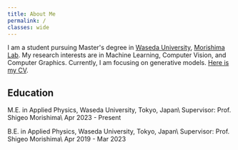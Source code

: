 ```yaml
---
title: About Me
permalink: /
classes: wide
---
```


I am a student pursuing Master's degree in [Waseda University](https://www.waseda.jp/top/en/), [Morishima Lab](https://morishima-lab.jp/?lang=en).
My research interests are in Machine Learning, Computer Vision, and Computer Graphics.
Currently, I am focusing on generative models.
[Here is my CV](https://github.com/ShineiArakawa/ShineiArakawa.github.io/assets/shared/ShineiArakawa_CV.pdf).

## Education
M.E. in Applied Physics, Waseda University, Tokyo, Japan\\
Supervisor: Prof. Shigeo Morishima\\
Apr 2023 - Present

B.E. in Applied Physics, Waseda University, Tokyo, Japan\\
Supervisor: Prof. Shigeo Morishima\\
Apr 2019 - Mar 2023
